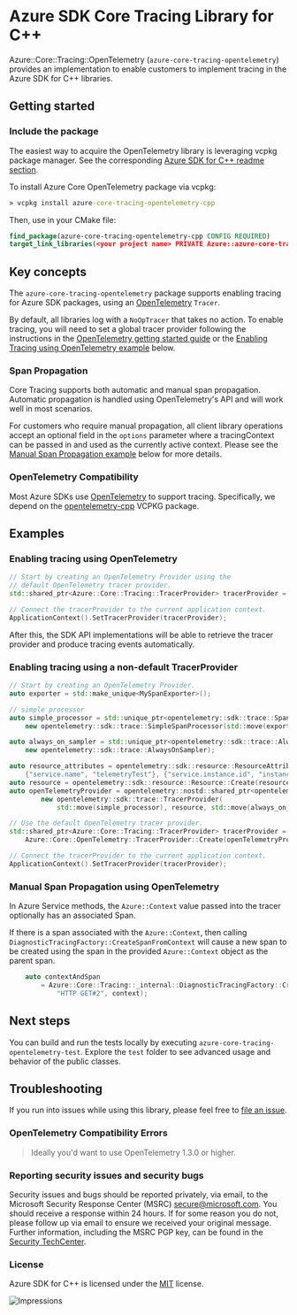 # Azure SDK Core Tracing Library for C++

Azure::Core::Tracing::OpenTelemetry (`azure-core-tracing-opentelemetry`) provides an implementation
to enable customers to implement tracing in the Azure SDK for C++ libraries.

## Getting started

### Include the package

The easiest way to acquire the OpenTelemetry library is leveraging vcpkg package manager. See the corresponding [Azure SDK for C++ readme section][azsdk_vcpkg_install].

To install Azure Core OpenTelemetry package via vcpkg:

```cmd
> vcpkg install azure-core-tracing-opentelemetry-cpp
```

Then, use in your CMake file:

```CMake
find_package(azure-core-tracing-opentelemetry-cpp CONFIG REQUIRED)
target_link_libraries(<your project name> PRIVATE Azure::azure-core-tracing-opentelemetry)
```

## Key concepts

The `azure-core-tracing-opentelemetry` package supports enabling tracing for Azure SDK packages, using an [OpenTelemetry](https://opentelemetry.io/) `Tracer`.

By default, all libraries log with a `NoOpTracer` that takes no action. To enable tracing, you will need to set a global tracer provider following the instructions in the [OpenTelemetry getting started guide](https://opentelemetry-cpp.readthedocs.io/en/latest/api/GettingStarted.html) or the [Enabling Tracing using OpenTelemetry example](#enabling-tracing-using-opentelemetry) below.

### Span Propagation

Core Tracing supports both automatic and manual span propagation. Automatic propagation is handled using OpenTelemetry's API and will work well in most scenarios.

For customers who require manual propagation, all client library operations accept an optional field in the `options` parameter where a tracingContext can 
be passed in and used as the currently active context. Please see the [Manual Span Propagation example](#manual-span-propagation-using-opentelemetry) 
below for more details.

### OpenTelemetry Compatibility

Most Azure SDKs use [OpenTelemetry](https://opentelemetry.io/) to support tracing. Specifically, we depend on 
the [opentelemetry-cpp](https://github.com/open-telemetry/opentelemetry-cpp/blob/main/docs/building-with-vcpkg.md) VCPKG package.


## Examples

### Enabling tracing using OpenTelemetry

```cpp
// Start by creating an OpenTelemetry Provider using the
// default OpenTelemetry tracer provider.
std::shared_ptr<Azure::Core::Tracing::TracerProvider> tracerProvider = Azure::Core::OpenTelemetry::TracerProvider::Create();

// Connect the tracerProvider to the current application context.
ApplicationContext().SetTracerProvider(tracerProvider);
```

After this, the SDK API implementations will be able to retrieve the tracer provider and produce tracing events automatically.

### Enabling tracing using a non-default TracerProvider

```cpp
// Start by creating an OpenTelemetry Provider.
auto exporter = std::make_unique<MySpanExporter>();

// simple processor
auto simple_processor = std::unique_ptr<opentelemetry::sdk::trace::SpanProcessor>(
    new opentelemetry::sdk::trace::SimpleSpanProcessor(std::move(exporter)));

auto always_on_sampler = std::unique_ptr<opentelemetry::sdk::trace::AlwaysOnSampler>(
    new opentelemetry::sdk::trace::AlwaysOnSampler);

auto resource_attributes = opentelemetry::sdk::resource::ResourceAttributes{
    {"service.name", "telemetryTest"}, {"service.instance.id", "instance-1"}};
auto resource = opentelemetry::sdk::resource::Resource::Create(resource_attributes);
auto openTelemetryProvider = opentelemetry::nostd::shared_ptr<opentelemetry::trace::TracerProvider>(
        new opentelemetry::sdk::trace::TracerProvider(
            std::move(simple_processor), resource, std::move(always_on_sampler)));

// Use the default OpenTelemetry tracer provider.
std::shared_ptr<Azure::Core::Tracing::TracerProvider> tracerProvider = 
    Azure::Core::OpenTelemetry::TracerProvider::Create(openTelemetryProvider);

// Connect the tracerProvider to the current application context.
ApplicationContext().SetTracerProvider(tracerProvider);
```

### Manual Span Propagation using OpenTelemetry

In Azure Service methods, the `Azure::Context` value passed into the tracer optionally has an associated Span.

If there is a span associated with the `Azure::Context`, then calling `DiagnosticTracingFactory::CreateSpanFromContext` will
cause a new span to be created using the span in the provided `Azure::Context` object as the parent span.

```cpp
    auto contextAndSpan
        = Azure::Core::Tracing::_internal::DiagnosticTracingFactory::CreateSpanFromContext(
            "HTTP GET#2", context);
```


## Next steps

You can build and run the tests locally by executing `azure-core-tracing-opentelemetry-test`. Explore the `test` folder to see advanced usage and behavior of the public classes.

## Troubleshooting

If you run into issues while using this library, please feel free to [file an issue](https://github.com/Azure/azure-sdk-for-cpp/issues/new).

### OpenTelemetry Compatibility Errors


> Ideally you'd want to use OpenTelemetry 1.3.0 or higher.

<!-- ### Community-->

### Reporting security issues and security bugs

Security issues and bugs should be reported privately, via email, to the Microsoft Security Response Center (MSRC) <secure@microsoft.com>. You should receive a response within 24 hours. If for some reason you do not, please follow up via email to ensure we received your original message. Further information, including the MSRC PGP key, can be found in the [Security TechCenter](https://www.microsoft.com/msrc/faqs-report-an-issue).

### License

Azure SDK for C++ is licensed under the [MIT](https://github.com/Azure/azure-sdk-for-cpp/blob/main/LICENSE.txt) license.

<!-- LINKS -->
[azsdk_vcpkg_install]: https://github.com/Azure/azure-sdk-for-cpp#download--install-the-sdk
[azure_sdk_for_cpp_contributing]: https://github.com/Azure/azure-sdk-for-cpp/blob/main/CONTRIBUTING.md
[azure_sdk_for_cpp_contributing_developer_guide]: https://github.com/Azure/azure-sdk-for-cpp/blob/main/CONTRIBUTING.md#developer-guide
[azure_sdk_for_cpp_contributing_pull_requests]: https://github.com/Azure/azure-sdk-for-cpp/blob/main/CONTRIBUTING.md#pull-requests
[azure_sdk_cpp_development_guidelines]: https://azure.github.io/azure-sdk/cpp_introduction.html
[azure_cli]: https://docs.microsoft.com/cli/azure
[azure_pattern_circuit_breaker]: https://docs.microsoft.com/azure/architecture/patterns/circuit-breaker
[azure_pattern_retry]: https://docs.microsoft.com/azure/architecture/patterns/retry
[azure_portal]: https://portal.azure.com
[azure_sub]: https://azure.microsoft.com/free/
[c_compiler]: https://visualstudio.microsoft.com/vs/features/cplusplus/
[cloud_shell]: https://docs.microsoft.com/azure/cloud-shell/overview
[cloud_shell_bash]: https://shell.azure.com/bash

![Impressions](https://azure-sdk-impressions.azurewebsites.net/api/impressions/azure-sdk-for-cpp%2Fsdk%2Fcore%2Fcore-opentelemetry%2FREADME.png) 
